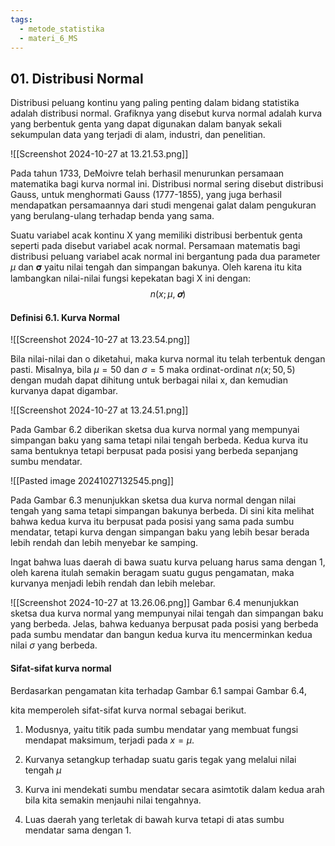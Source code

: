 ```yaml
---
tags:
  - metode_statistika
  - materi_6_MS
---
```

## 01. Distribusi Normal

Distribusi peluang kontinu yang paling penting dalam bidang statistika adalah distribusi normal. Grafiknya yang disebut kurva normal adalah kurva yang berbentuk genta yang dapat digunakan dalam banyak sekali sekumpulan data yang terjadi di alam, industri, dan penelitian.

![[Screenshot 2024-10-27 at 13.21.53.png]]


Pada tahun 1733, DeMoivre telah berhasil menurunkan persamaan matematika bagi kurva normal ini. Distribusi normal sering disebut distribusi Gauss, untuk menghormati Gauss (1777-1855), yang juga berhasil mendapatkan persamaannya dari studi mengenai galat dalam pengukuran yang berulang-ulang terhadap benda yang sama.

Suatu variabel acak kontinu X yang memiliki distribusi berbentuk genta seperti pada disebut variabel acak normal. Persamaan matematis bagi distribusi peluang variabel acak normal ini bergantung pada dua parameter $\mu$ dan 𝛔 yaitu nilai tengah dan simpangan bakunya. Oleh karena itu kita lambangkan nilai-nilai fungsi kepekatan bagi X ini dengan: $$n (х; \mu,𝛔)$$
#### Definisi 6.1. Kurva Normal

![[Screenshot 2024-10-27 at 13.23.54.png]]


Bila nilai-nilai dan o diketahui, maka kurva normal itu telah terbentuk dengan pasti. Misalnya, bila $\mu =50$ dan $\sigma =5$ maka ordinat-ordinat $n (x;50,5)$ dengan mudah dapat dihitung untuk berbagai nilai x, dan kemudian kurvanya dapat digambar.

![[Screenshot 2024-10-27 at 13.24.51.png]]

Pada Gambar 6.2 diberikan sketsa dua kurva normal yang mempunyai simpangan baku yang sama tetapi nilai tengah berbeda. Kedua kurva itu sama bentuknya tetapi berpusat pada posisi yang berbeda sepanjang sumbu mendatar.


![[Pasted image 20241027132545.png]]

Pada Gambar 6.3 menunjukkan sketsa dua kurva normal dengan nilai tengah yang sama tetapi simpangan bakunya berbeda. Di sini kita melihat bahwa kedua kurva itu berpusat pada posisi yang sama pada sumbu mendatar, tetapi kurva dengan simpangan baku yang lebih besar berada lebih rendah dan lebih menyebar ke samping. 

Ingat bahwa luas daerah di bawa suatu kurva peluang harus sama dengan 1, oleh karena itulah semakin beragam suatu gugus pengamatan, maka kurvanya menjadi lebih rendah dan lebih melebar.

![[Screenshot 2024-10-27 at 13.26.06.png]]
Gambar 6.4 menunjukkan sketsa dua kurva normal yang mempunyai nilai tengah dan simpangan baku yang berbeda. Jelas, bahwa keduanya berpusat pada posisi yang berbeda pada sumbu mendatar dan bangun kedua kurva itu mencerminkan kedua nilai $\sigma$ yang berbeda.

#### Sifat-sifat kurva normal

Berdasarkan pengamatan kita terhadap Gambar 6.1 sampai Gambar 6.4,

kita memperoleh sifat-sifat kurva normal sebagai berikut.

1. ﻿﻿﻿Modusnya, yaitu titik pada sumbu mendatar yang membuat fungsi  mendapat maksimum, terjadi pada $x = \mu$.
   
2. ﻿﻿﻿Kurvanya setangkup terhadap suatu garis tegak yang melalui nilai tengah $\mu$
   
3. ﻿﻿﻿Kurva ini mendekati sumbu mendatar secara asimtotik dalam kedua arah bila kita semakin menjauhi nilai tengahnya.
   
4. Luas daerah yang terletak di bawah kurva tetapi di atas sumbu mendatar sama dengan 1.

